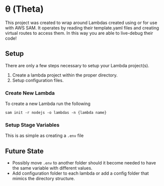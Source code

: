 # θ (Theta)

This project was created to wrap around Lambdas created using or for use with AWS SAM.  It operates by reading their 
template.yaml files and creating virtual routes to access them.  In this way you are able to live-debug their code!

## Setup

There are only a few steps necessary to setup your Lambda project(s).

1. Create a lambda project within the proper directory.
2. Setup configuration files.

### Create New Lambda
To create a new Lambda run the following

```shell script
sam init -r nodejs -o lambdas -n {lambda name}
```

### Setup Stage Variables

This is as simple as creating a `.env` file

## Future State

* Possibly move `.env` to another folder should it become needed to have the same variable with different values.
* Add configuration folder to each lambda or add a config folder that mimics the directory structure.